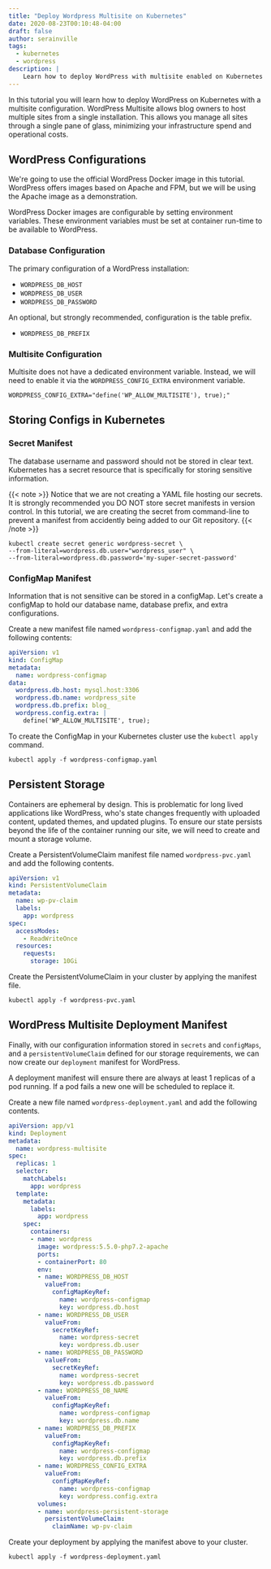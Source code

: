 ```yaml
---
title: "Deploy Wordpress Multisite on Kubernetes"
date: 2020-08-23T00:10:48-04:00
draft: false
author: serainville
tags:
  - kubernetes
  - wordpress
description: |
    Learn how to deploy WordPress with multisite enabled on Kubernetes with persistent storage, secrets for senstivie values, and configMaps.
---
```


In this tutorial you will learn how to deploy WordPress on Kubernetes with a multisite configuration. WordPress Multisite allows blog owners to host multiple sites from a single installation. This allows you manage all sites through a single pane of glass, minimizing your infrastructure spend and operational costs.

## WordPress Configurations
We're going to use the official WordPress Docker image in this tutorial. WordPress offers images based on Apache and FPM, but we will be using the Apache image as a demonstration.

WordPress Docker images are configurable by setting environment variables. These environment variables must be set at container run-time to be available to WordPress.

### Database Configuration
The primary configuration of a WordPress installation:
* `WORDPRESS_DB_HOST`
* `WORDPRESS_DB_USER`
* `WORDPRESS_DB_PASSWORD`

An optional, but strongly recommended, configuration is the table prefix.
* `WORDPRESS_DB_PREFIX`

### Multisite Configuration
Multisite does not have a dedicated environment variable. Instead, we will need to enable it via the `WORDPRESS_CONFIG_EXTRA` environment variable.

```shell
WORDPRESS_CONFIG_EXTRA="define('WP_ALLOW_MULTISITE'), true);"
```

## Storing Configs in Kubernetes
### Secret Manifest
The database username and password should not be stored in clear text. Kubernetes has a secret resource that is specifically for storing sensitive information.

{{< note >}}
Notice that we are not creating a YAML file hosting our secrets. It is strongly recommended you DO NOT store secret manifests in version control. In this tutorial, we are creating the secret from command-line to prevent a manifest from accidently being added to our Git repository.
{{< /note >}}

```shell
kubectl create secret generic wordpress-secret \
--from-literal=wordpress.db.user="wordpress_user" \
--from-literal=wordpress.db.password='my-super-secret-password'
```



### ConfigMap Manifest
Information that is not sensitive can be stored in a configMap. Let's create a configMap to hold our database name, database prefix, and extra configurations.

Create a new manifest file named `wordpress-configmap.yaml` and add the following contents:

```yaml
apiVersion: v1
kind: ConfigMap
metadata:
  name: wordpress-configmap
data:
  wordpress.db.host: mysql.host:3306
  wordpress.db.name: wordpress_site
  wordpress.db.prefix: blog_
  wordpress.config.extra: |
    define('WP_ALLOW_MULTISITE', true);
```

To create the ConfigMap in your Kubernetes cluster use the `kubectl apply` command.

```shell
kubectl apply -f wordpress-configmap.yaml
```

## Persistent Storage
Containers are ephemeral by design. This is problematic for long lived applications like WordPress, who's state changes frequently with uploaded content, updated themes, and updated plugins. To ensure our state persists beyond the life of the container running our site, we will need to create and mount a storage volume.

Create a PersistentVolumeClaim manifest file named `wordpress-pvc.yaml` and add the following contents.

```yaml
apiVersion: v1
kind: PersistentVolumeClaim
metadata:
  name: wp-pv-claim
  labels:
    app: wordpress
spec:
  accessModes:
    - ReadWriteOnce
  resources:
    requests:
      storage: 10Gi
```

Create the PersistentVolumeClaim in your cluster by applying the manifest file.
```shell
kubectl apply -f wordpress-pvc.yaml
```

## WordPress Multisite Deployment Manifest
Finally, with our configuration information stored in `secrets` and `configMaps`, and a `persistentVolumeClaim` defined for our storage requirements, we can now create our `deployment` manifest for WordPress.

A deployment manifest will ensure there are always at least 1 replicas of a pod running. If a pod fails a new one will be scheduled to replace it.

Create a new file named `wordpress-deployment.yaml` and add the following contents.

```yaml
apiVersion: app/v1
kind: Deployment
metadata:
  name: wordpress-multisite
spec:
  replicas: 1
  selector:
    matchLabels:
      app: wordpress
  template:
    metadata:
      labels:
        app: wordpress
    spec:
      containers:
      - name: wordpress
        image: wordpress:5.5.0-php7.2-apache
        ports:
        - containerPort: 80
        env:
        - name: WORDPRESS_DB_HOST
          valueFrom:
            configMapKeyRef:
              name: wordpress-configmap
              key: wordpress.db.host
        - name: WORDPRESS_DB_USER
          valueFrom:
            secretKeyRef:
              name: wordpress-secret
              key: wordpress.db.user
        - name: WORDPRESS_DB_PASSWORD
          valueFrom:
            secretKeyRef:
              name: wordpress-secret
              key: wordpress.db.password
        - name: WORDPRESS_DB_NAME
          valueFrom:
            configMapKeyRef:
              name: wordpress-configmap
              key: wordpress.db.name
        - name: WORDPRESS_DB_PREFIX
          valueFrom:
            configMapKeyRef:
              name: wordpress-configmap
              key: wordpress.db.prefix
        - name: WORDPRESS_CONFIG_EXTRA
          valueFrom:
            configMapKeyRef:
              name: wordpress-configmap
              key: wordpress.config.extra
        volumes:
        - name: wordpress-persistent-storage
          persistentVolumeClaim:
            claimName: wp-pv-claim
```

Create your deployment by applying the manifest above to your cluster.

```shell
kubectl apply -f wordpress-deployment.yaml
```



